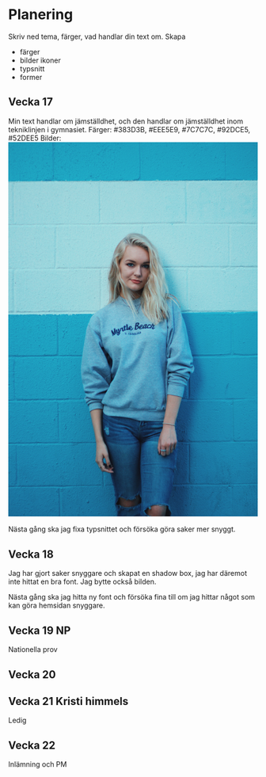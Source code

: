 # Planering

Skriv ned tema, färger, vad handlar din text om.
Skapa 

* färger
* bilder ikoner
* typsnitt
* former



## Vecka 17
Min text handlar om jämställdhet, och den handlar om jämställdhet inom tekniklinjen i gymnasiet. 
Färger: #383D3B, #EEE5E9, #7C7C7C, #92DCE5, #52DEE5
Bilder: ![alt text](../img/elijah-m-henderson-jRA-yoDL68M-unsplash.jpg)

Nästa gång ska jag fixa typsnittet och försöka göra saker mer snyggt.
## Vecka 18
Jag har gjort saker snyggare och skapat en shadow box, jag har däremot inte hittat en bra font. 
Jag bytte också bilden.

Nästa gång ska jag hitta ny font och försöka fina till om jag hittar något som kan göra hemsidan snyggare.
## Vecka 19 NP
Nationella prov

## Vecka 20



## Vecka 21 Kristi himmels
Ledig

## Vecka 22 

Inlämning och PM




